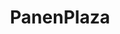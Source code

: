 ---
title: PanenPlaza
thumbnail: /assets/img/projects/panenplaza_350w.webp
technologies: [nextjs, react, tailwindcss]
liveUrl: https://panenplaza.id/apps/
demoUrl:
---